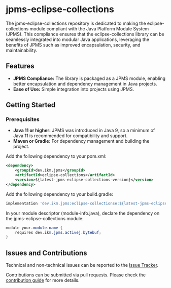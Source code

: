 # jpms-eclipse-collections
The jpms-eclipse-collections repository is dedicated to making the eclipse-collections module compliant with the Java Platform Module System (JPMS). This compliance ensures that the eclipse-collections library can be seamlessly integrated into modular Java applications, leveraging the benefits of JPMS such as improved encapsulation, security, and maintainability.

## Features

* **JPMS Compliance:** The library is packaged as a JPMS module, enabling better encapsulation and dependency management in Java projects.
* **Ease of Use:** Simple integration into projects using JPMS.

## Getting Started
### Prerequisites

* **Java 11 or higher:** JPMS was introduced in Java 9, so a minimum of Java 11 is recommended for compatibility and support.
* **Maven or Gradle:** For dependency management and building the project.

Add the following dependency to your pom.xml:
```xml
<dependency>
    <groupId>dev.ikm.jpms</groupId>
	<artifactId>eclipse-collections</artifactId>
    <version>${latest-jpms-eclipse-collections-version}</version>
</dependency>
```

Add the following dependency to your build.gradle:
```groovy
implementation 'dev.ikm.jpms:eclipse-collectionse:${latest-jpms-eclipse-collections-version}'
```

In your module descriptor (module-info.java), declare the dependency on the jpms-eclipse-collections module:

```java
module your.module.name {
    requires dev.ikm.jpms.activej.bytebuf;
}
```


## Issues and Contributions
Technical and non-technical issues can be reported to the [Issue Tracker](https://github.com/ikmdev/eclipse-collections/issues).

Contributions can be submitted via pull requests. Please check the [contribution guide](doc/how-to-contribute.md) for more details.